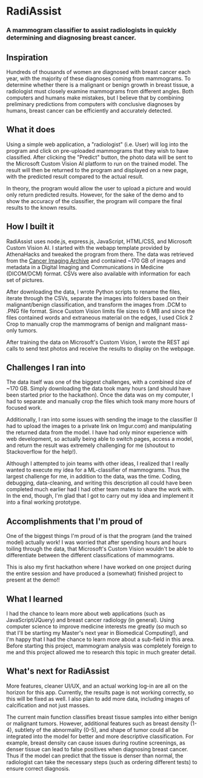 # RadiAssist
### A mammogram classifier to assist radiologists in quickly determining and diagnosing breast cancer.

## Inspiration
Hundreds of thousands of women are diagnosed with breast cancer each year, with the majority of these diagnoses coming from mammograms. To determine whether there is a malignant or benign growth in breast tissue, a radiologist must closely examine mammograms from different angles. Both computers and humans make mistakes, but I believe that by combining preliminary predictions from computers with conclusive diagnoses by humans, breast cancer can be efficiently and accurately detected.

## What it does
Using a simple web application, a "radiologist" (i.e. User) will log into the program and click on pre-uploaded mammograms that they wish to have classified. After clicking the "Predict" button, the photo data will be sent to the Microsoft Custom Vision AI platform to run on the trained model. The result will then be returned to the program and displayed on a new page, with the predicted result compared to the actual result. 

In theory, the program would allow the user to upload a picture and would only return predicted results. However, for the sake of the demo and to show the accuracy of the classifier, the program will compare the final results to the known results.

## How I built it
RadiAssist uses node.js, express.js, JavaScript, HTML/CSS, and Microsoft Custom Vision AI. I started with the webapp template provided by AthenaHacks and tweaked the program from there. The data was retrieved from the [Cancer Imaging Archive](https://wiki.cancerimagingarchive.net/display/Public/CBIS-DDSM) and contained ~170 GB of images and metadata in a Digital Imaging and Communications in Medicine (DICOM/DCM) format. CSVs were also available with information for each set of pictures. 

After downloading the data, I wrote Python scripts to rename the files, iterate through the CSVs, separate the images into folders based on their malignant/benign classification, and transform the images from .DCM to .PNG file format. Since Custom Vision limits file sizes to 6 MB and since the files contained words and extraneous material on the edges, I used Click 2 Crop to manually crop the mammograms of benign and malignant mass-only tumors. 

After training the data on Microsoft's Custom Vision, I wrote the REST api calls to send test photos and receive the results to display on the webpage.

## Challenges I ran into
The data itself was one of the biggest challenges, with a combined size of ~170 GB. Simply downloading the data took many hours (and should have been started prior to the hackathon). Once the data was on my computer, I had to separate and manually crop the files which took many more hours of focused work. 

Additionally, I ran into some issues with sending the image to the classifier (I had to upload the images to a private link on Imgur.com) and manipulating the returned data from the model. I have had only minor experience with web development, so actually being able to switch pages, access a model, and return the result was extremely challenging for me (shoutout to Stackoverflow for the help!).

Although I attempted to join teams with other ideas, I realized that I really wanted to execute my idea for a ML-classifier of mammograms. Thus the largest challenge for me, in addition to the data, was the time. Coding, debugging, data-cleaning, and writing this description all could have been completed much earlier had I had other team mates to share the work with. In the end, though, I'm glad that I got to carry out my idea and implement it into a final working prototype.

## Accomplishments that I'm proud of
One of the biggest things I'm proud of is that the program (and the trained model) actually work! I was worried that after spending hours and hours toiling through the data, that Microsoft's Custom Vision wouldn't be able to differentiate between the different classifications of mammograms.

This is also my first hackathon where I have worked on one project during the entire session and have produced a (somewhat) finished project to present at the demo!!

## What I learned
I had the chance to learn more about web applications (such as JavaScript/JQuery) and breast cancer radiology (in general). Using computer science to improve medicine interests me greatly (so much so that I'll be starting my Master's next year in Biomedical Computing!), and I'm happy that I had the chance to learn more about a sub-field in this area. Before starting this project, mammogram analysis was completely foreign to me and this project allowed me to research this topic in much greater detail.

## What's next for RadiAssist
More features, cleaner UI/UX, and an actual working log-in are all on the horizon for this app. Currently, the results page is not working correctly, so this will be fixed as well. I also plan to add more data, including images of calcification and not just masses. 

The current main function classifies breast tissue samples into either benign or malignant tumors. However, additional features such as breast density (1-4), subtlety of the abnormality (0-5), and shape of tumor could all be integrated into the model for better and more descriptive classification. For example, breast density can cause issues during routine screenings, as denser tissue can lead to false positives when diagnosing breast cancer. Thus if the model can predict that the tissue is denser than normal, the radiologist can take the necessary steps (such as ordering different tests) to ensure correct diagnosis. 

